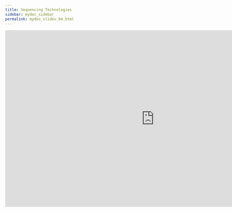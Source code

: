 ```yaml
---
title: Sequencing Technologies
sidebar: mydoc_sidebar
permalink: mydoc_slides_04.html 
---
```


<iframe src="https://docs.google.com/presentation/d/11mpmyhiUFKY7P9UH98hfJKfeEzTRs8CA5_5GaWkWk4M/embed?start=false&loop=false&delayms=60000" frameborder="0" width="960" height="569" allowfullscreen="true" mozallowfullscreen="true" webkitallowfullscreen="true"></iframe>
